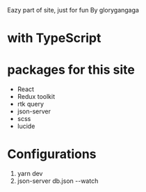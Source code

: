 Eazy part of site, just for fun
By glorygangaga

# with TypeScript

# packages for this site

- React
- Redux toolkit
- rtk query
- json-server
- scss
- lucide

# Configurations

1. yarn dev
2. json-server db.json --watch
